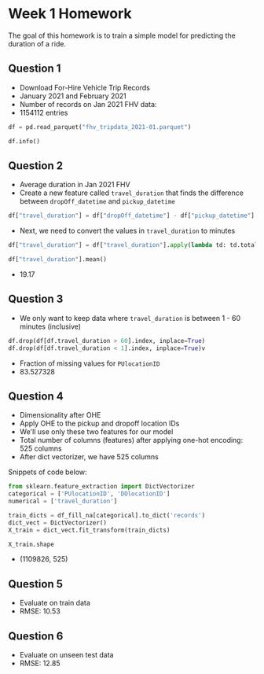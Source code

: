# Week 1 Homework
The goal of this homework is to train a simple model for predicting the duration of a ride.

## Question 1
- Download For-Hire Vehicle Trip Records
- January 2021 and February 2021
- Number of records on Jan 2021 FHV data:
- 1154112 entries
```python
df = pd.read_parquet("fhv_tripdata_2021-01.parquet")

df.info()
```

## Question 2
- Average duration in Jan 2021 FHV
- Create a new feature called `travel_duration` that finds the difference between `dropOff_datetime` and `pickup_datetime`
```python
df["travel_duration"] = df["dropOff_datetime"] - df["pickup_datetime"]
```
- Next, we need to convert the values in `travel_duration` to minutes

```python
df["travel_duration"] = df["travel_duration"].apply(lambda td: td.total_seconds()/60)

df["travel_duration"].mean()
```
- 19.17

## Question 3
- We only want to keep data where `travel_duration` is between 1 - 60 minutes (inclusive) 
``` python
df.drop(df[df.travel_duration > 60].index, inplace=True)
df.drop(df[df.travel_duration < 1].index, inplace=True)v
```
- Fraction of missing values for `PUlocationID`
- 83.527328

## Question 4
- Dimensionality after OHE
- Apply OHE to the pickup and dropoff location IDs
- We'll use only these two features for our model
- Total number of columns (features) after applying one-hot encoding: 525 columns
- After dict vectorizer, we have 525 columns

Snippets of code below:

```python
from sklearn.feature_extraction import DictVectorizer
categorical = ['PUlocationID', 'DOlocationID']
numerical = ['travel_duration']

train_dicts = df_fill_na[categorical].to_dict('records')
dict_vect = DictVectorizer()
X_train = dict_vect.fit_transform(train_dicts)

X_train.shape 
```
- (1109826, 525)

## Question 5
- Evaluate on train data
- RMSE: 10.53

## Question 6 
- Evaluate on unseen test data
- RMSE: 12.85